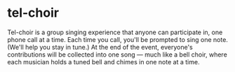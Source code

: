 # tel-choir

Tel-choir is a group singing experience that anyone can participate in, one phone call at a time. Each time you call, you'll be prompted to sing one note. (We'll help you stay in tune.) At the end of the event, everyone's contributions will be collected into one song — much like a bell choir, where each musician holds a tuned bell and chimes in one note at a time.
